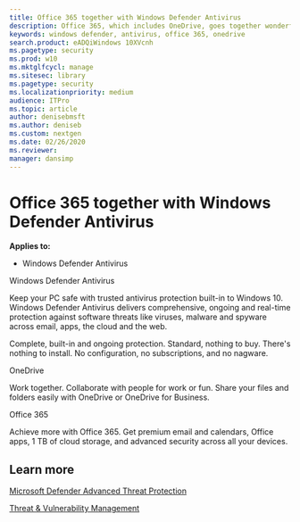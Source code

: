 ```yaml
---
title: Office 365 together with Windows Defender Antivirus
description: Office 365, which includes OneDrive, goes together wonderfully with Windows Defender Antivirus. Read this article to learn more.
keywords: windows defender, antivirus, office 365, onedrive
search.product: eADQiWindows 10XVcnh
ms.pagetype: security
ms.prod: w10
ms.mktglfcycl: manage
ms.sitesec: library
ms.pagetype: security
ms.localizationpriority: medium
audience: ITPro 
ms.topic: article 
author: denisebmsft
ms.author: deniseb
ms.custom: nextgen
ms.date: 02/26/2020
ms.reviewer: 
manager: dansimp
---
```


# Office 365 together with Windows Defender Antivirus

**Applies to:**

- Windows Defender Antivirus

Windows Defender Antivirus

Keep your PC safe with trusted antivirus protection built-in to Windows 10. Windows Defender Antivirus delivers comprehensive, ongoing and real-time protection against software threats like viruses, malware and spyware across email, apps, the cloud and the web.

Complete, built-in and ongoing protection. Standard, nothing to buy. There's nothing to install. No configuration, no subscriptions, and no nagware.

OneDrive

Work together. Collaborate with people for work or fun. Share your files and folders easily with OneDrive or OneDrive for Business.

Office 365

Achieve more with Office 365. Get premium email and calendars, Office apps, 1 TB of cloud storage, and advanced security across all your devices.



## Learn more

[Microsoft Defender Advanced Threat Protection](../microsoft-defender-atp/microsoft-defender-advanced-threat-protection.md)

[Threat & Vulnerability Management](../microsoft-defender-atp/next-gen-threat-and-vuln-mgt.md)







